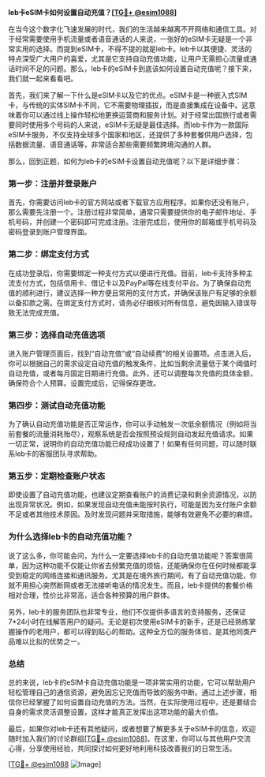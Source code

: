 **leb卡eSIM卡如何设置自动充值？[[TG💪+ @esim1088](https://t.me/s/esim1088)]**

在当今这个数字化飞速发展的时代，我们的生活越来越离不开网络和通信工具。对于经常需要使用手机流量或者语音通话的人来说，一张好的eSIM卡无疑是一个非常实用的选择。而提到eSIM卡，不得不提的就是leb卡。leb卡以其便捷、灵活的特点深受广大用户的喜爱，尤其是它支持自动充值功能，让用户无需担心流量或通话时间不足的问题。那么，leb卡的eSIM卡到底该如何设置自动充值呢？接下来，我们就一起来看看吧。

首先，我们来了解一下什么是eSIM卡以及它的优点。eSIM卡是一种嵌入式SIM卡，与传统的实体SIM卡不同，它不需要物理插拔，而是直接集成在设备中。这意味着你可以通过线上操作轻松地更换运营商和服务计划。对于经常出国旅行或者需要同时使用多个号码的人来说，eSIM卡无疑是最佳选择。而leb卡作为一款国际eSIM卡服务，不仅支持全球多个国家和地区，还提供了多种套餐供用户选择，包括数据流量、语音通话等，非常适合那些需要频繁跨境沟通的人群。

那么，回到正题，如何为leb卡的eSIM卡设置自动充值呢？以下是详细步骤：

### **第一步：注册并登录账户**
首先，你需要访问leb卡的官方网站或者下载官方应用程序。如果你还没有账户，那么需要先注册一个。注册过程非常简单，通常只需要提供你的电子邮件地址、手机号码，并创建一个密码即可完成注册。注册完成后，使用你的邮箱或手机号码及密码登录到账户管理界面。

### **第二步：绑定支付方式**
在成功登录后，你需要绑定一种支付方式以便进行充值。目前，leb卡支持多种主流支付方式，包括信用卡、借记卡以及PayPal等在线支付平台。为了确保自动充值的顺利进行，建议选择一种方便且常用的支付方式，并确保该账户有足够的余额以备扣款之需。在绑定支付方式时，请务必仔细核对所有信息，避免因输入错误导致无法完成充值。

### **第三步：选择自动充值选项**
进入账户管理页面后，找到“自动充值”或“自动续费”的相关设置项。点击进入后，你可以根据自己的需求设定自动充值的触发条件，比如当剩余流量低于某个阈值时自动充值，或者每月固定日期进行充值。此外，还可以调整每次充值的具体金额，确保符合个人预算。设置完成后，记得保存更改。

### **第四步：测试自动充值功能**
为了确认自动充值功能是否正常运作，你可以手动触发一次低余额情况（例如将当前套餐的流量消耗殆尽），观察系统是否会按照预设规则自动发起充值请求。如果一切正常，说明你的自动充值功能已经成功设置了！如果有任何问题，可以随时联系leb卡的客服团队寻求帮助。

### **第五步：定期检查账户状态**
即使设置了自动充值功能，也建议定期查看账户的消费记录和剩余资源情况，以防出现异常状况。例如，如果发现自动充值未能按时执行，可能是因为支付账户余额不足或者其他技术原因。及时发现问题并采取措施，能够有效避免不必要的麻烦。

### **为什么选择leb卡的自动充值功能？**

说了这么多，你可能会问，为什么一定要选择leb卡的自动充值功能呢？答案很简单，因为这种功能不仅能让你省去频繁充值的烦恼，还能确保你在任何时候都能享受到稳定的网络连接和通讯服务。尤其是在境外旅行期间，有了自动充值功能，你就不用担心突然断网或者无法接听电话的情况发生。而且，leb卡提供的套餐价格相对合理，性价比非常高，适合各种预算的用户群体。

另外，leb卡的服务团队也非常专业，他们不仅提供多语言的支持服务，还保证7*24小时在线解答用户的疑问。无论是初次使用eSIM卡的新手，还是已经熟练掌握操作的老用户，都可以得到贴心的帮助。这种全方位的服务体验，是其他同类产品难以比拟的优势之一。

### **总结**

总的来说，leb卡的eSIM卡自动充值功能是一项非常实用的功能，它可以帮助用户轻松管理自己的通信资源，避免因忘记充值而导致的服务中断。通过上述步骤，相信你已经掌握了如何设置自动充值的方法。当然，在实际使用过程中，还是要结合自身的需求灵活调整设置，这样才能真正发挥出这项功能的最大价值。

最后，如果你对leb卡还有其他疑问，或者想要了解更多关于eSIM卡的信息，欢迎随时加入我们的讨论群组[[TG💪+ @esim1088](https://t.me/s/esim1088)]。在这里，你可以与其他用户交流心得，分享使用经验，共同探讨如何更好地利用科技改善我们的日常生活。

[[TG💪+ @esim1088](https://t.me/s/esim1088) ![Image](https://i.postimg.cc/4NQfJmqS/Snipaste-2025-05-13-00-14-12.png)]